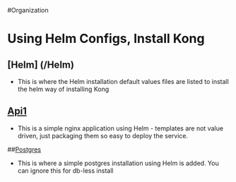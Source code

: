 #Organization

# Using Helm Configs, Install Kong
## [Helm] (/Helm)
 - This is where the Helm installation default values files are listed to install the helm way of installing Kong


## [Api1](/Api1)
- This is a simple nginx application using Helm - templates are not value driven, just packaging them so easy to deploy the service.


##[Postgres](/Postgres)
 - This is where a simple postgres installation using Helm is added. You can ignore this for db-less install

